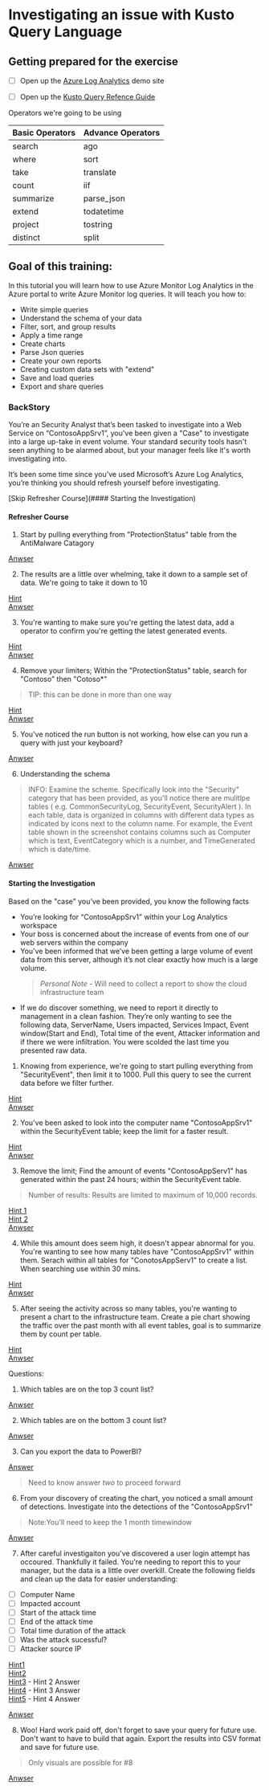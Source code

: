 # Investigating an issue with Kusto Query Language

## Getting prepared for the exercise

- [ ] Open up the [Azure Log Analytics](http://aka.ms/LAdemo) demo site

- [ ] Open up the [Kusto Query Refence Guide](https://docs.microsoft.com/en-us/azure/kusto/query/)


Operators  we're going to be using

Basic Operators     | Advance Operators    
--------- | ---------  
 search   | ago
 where    | sort
 take     | translate
 count    | iif
 summarize | parse_json
 extend | todatetime
 project | tostring
 distinct | split

## Goal of this training:

In this tutorial you will learn how to use Azure Monitor Log Analytics in the Azure portal to write Azure Monitor log queries. 
It will teach you how to:
- Write simple queries
- Understand the schema of your data
- Filter, sort, and group results
- Apply a time range
- Create charts
- Parse Json queries
- Create your own reports
- Creating custom data sets with "extend"
- Save and load queries
- Export and share queries

### BackStory
You’re an Security Analyst that’s been tasked to investigate into a Web Service on “ContosoAppSrv1”, you've been given a "Case" to investigate into a large up-take in event volume. Your standard security tools hasn't seen anything to be alarmed about, but your manager feels like it's worth investigating into.

It’s been some time since you’ve used Microsoft’s Azure Log Analytics, you’re thinking you should refresh yourself before investigating.

[Skip Refresher Course](#### Starting the Investigation)
#### Refresher Course

1. Start by pulling everything from "ProtectionStatus" table from the AntiMalware Catagory 

[Anwser](Answers/KQLRefresher_1.md)

2. The results are a little over whelming, take it down to a sample set of data. We're going to take it down to 10 

[Hint](https://docs.microsoft.com/en-us/azure/kusto/query/takeoperator)  
[Anwser](Answers/KQLRefresher_2.md)  


3. You're wanting to make sure you're getting the latest data, add a operator to confirm you're getting the latest generated events.

[Hint](https://docs.microsoft.com/en-us/azure/kusto/query/sortoperator)  
[Anwser](Answers/KQLRefresher_3.md)    


4. Remove your limiters; Within the "ProtectionStatus" table, search for "Contoso" then "Cotoso*"
> TIP: this can be done in more than one way

[Hint](https://docs.microsoft.com/en-us/azure/kusto/query/searchoperator)    
[Anwser](Answers/KQLRefresher_4.md)  

5. You've noticed the run button is not working, how else can you run a query with just your keyboard?

[Anwser](Answers/KQLRefresher_5.md)  


6. Understanding the schema

> INFO: Examine the scheme. Specifically look into the "Security" category that has been provided, as you'll notice there are mulitlpe tables ( e.g. CommonSecurityLog, SecurityEvent, SecurityAlert ). In each table, data is organized in columns with different data types as indicated by icons next to the column name. For example, the Event table shown in the screenshot contains columns such as Computer which is text, EventCategory which is a number, and TimeGenerated which is date/time.

[Anwser](Answers/KQLRefresher_6.md)  

#### Starting the Investigation

Based on the "case" you’ve been provided, you know the following facts
-	You’re looking for “ContosoAppSrv1” within your Log Analytics workspace
-	Your boss is concerned about the increase of events from one of our web servers within the company
-	You’ve been informed that we’ve been getting a large volume of event data from this server, although it’s not clear exactly how much is a large volume.
    >	*Personal Note* - Will need to collect a report to show the cloud infrastructure team
-	If we do discover something, we need to report it directly to management in a clean fashion. They’re only wanting to see the following data, ServerName, Users impacted, Services Impact, Event window(Start and End), Total time of the event, Attacker information and if there we were infiltration. You were scolded the last time you presented raw data.


1. Knowing from experience, we're going to start pulling everything from "SecurityEvent", then limit it to 1000. Pull this query to see the current data before we filter further.

[Hint](https://docs.microsoft.com/en-us/azure/kusto/query/limitoperator)  
[Anwser](Answers/KQLInvestigation_1.md)

2. You've been asked to look into the computer name "ContosoAppSrv1" within the SecurityEvent table; keep the limit for a faster result. 

[Hint](https://docs.microsoft.com/en-us/azure/kusto/query/whereoperator)  
[Anwser](Answers/KQLInvestigation_2.md)

3. Remove the limit; Find the amount of events "ContosoAppServ1" has generated within the past 24 hours; within the SecurityEvent table.

> Number of results: Results are limited to maximum of 10,000 records.

[Hint 1](https://docs.microsoft.com/en-us/azure/kusto/query/agofunction)    
[Hint 2](https://docs.microsoft.com/en-us/azure/kusto/query/countoperator)  
[Anwser](Answers/KQLInvestigation_3.md)

4. While this amount does seem high, it doesn't appear abnormal for you. You're wanting to see how many tables have "ContosoAppSrv1" within them. Serach within all tables for "ConotosAppServ1" to create a list. When searching use within 30 mins.

[Hint](https://docs.microsoft.com/en-us/azure/kusto/query/distinctoperator)   
[Anwser](Answers/KQLInvestigation_4.md)

5. After seeing the activity across so many tables, you're wanting to present a chart to the infrastructure team. Create a pie chart showing the traffic over the past month with all event tables, goal is to summarize them by count per table.

[Hint](https://docs.microsoft.com/en-us/azure/kusto/query/summarizeoperator)  
[Anwser](Answers/KQLInvestigation_5.md)

Questions: 
 1. Which tables are on the top 3 count list?

[Anwser](Answers/KQLInvestigation_5_A.md)

 2. Which tables are on the bottom 3 count list?

 [Anwser](Answers/KQLInvestigation_5_B.md)

 3. Can you export the data to PowerBI?

 [Answer](https://docs.microsoft.com/en-us/azure/azure-monitor/platform/powerbi#export-query)

>Need to know answer *two* to proceed forward

6. From your discovery of creating the chart, you noticed a small amount of detections. Investigate into the detections of the "ContosoAppSrv1"
>Note:You'll need to keep the 1 month timewindow

[Anwser](Answers/KQLInvestigation_6.md)

7. After careful investigaiton you've discovered a user login attempt has occoured. Thankfully it failed.  You're needing to report this to your manager, but the data is a little over overkill. Create the following fields and clean up the data for easier understanding:

- [ ] Computer Name
- [ ] Impacted account
- [ ] Start of the attack time
- [ ] End of the attack time
- [ ] Total time duration of the attack
- [ ] Was the attack sucessful?
- [ ] Attacker source IP

[Hint1](Hints/CTF_Hint1.md)  
[Hint2](Hints/CTF_Hint2.md)  
[Hint3](Hints/CTF_Hint3.md) - Hint 2 Answer  
[Hint4](Hints/CTF_Hint4.md) - Hint 3 Answer  
[Hint5](Hints/CTF_Hint5.md) - Hint 4 Answer

[Anwser](Answers/KQLInvestigation_7.md)

8. Woo! Hard work paid off, don't forget to save your query for future use. Don't want to have to build that again. Export the results into CSV format and save for future use.

>Only visuals are possible for #8

[Anwser](Answers/KQLInvestigation_8.md)
